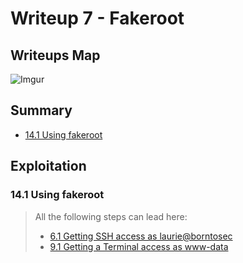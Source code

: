# Writeup 7 - Fakeroot

## Writeups Map

![Imgur](https://i.imgur.com/LjQEswl.png)

## Summary

- [14.1 Using fakeroot](#141-using-fakeroot)

## Exploitation

### 14.1 Using fakeroot

> All the following steps can lead here:
>
> - [6.1 Getting SSH access as laurie@borntosec](./Writeup1.md#61-getting-ssh-access-as-laurieborntosec)
> - [9.1 Getting a Terminal access as www-data](./Writeup1.md#91-getting-a-terminal-access-as-www-data)
